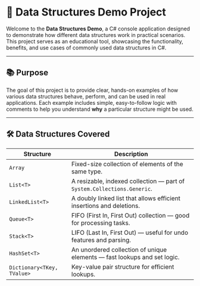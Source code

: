 # 🧠 Data Structures Demo Project

Welcome to the **Data Structures Demo**, a C# console application designed to demonstrate how different data structures work in practical scenarios. This project serves as an educational tool, showcasing the functionality, benefits, and use cases of commonly used data structures in C#.

---

## 📚 Purpose

The goal of this project is to provide clear, hands-on examples of how various data structures behave, perform, and can be used in real applications. Each example includes simple, easy-to-follow logic with comments to help you understand **why** a particular structure might be used.

---

## 🛠️ Data Structures Covered

| Structure     | Description                                                                 |
|---------------|-----------------------------------------------------------------------------|
| `Array`       | Fixed-size collection of elements of the same type.                         |
| `List<T>`     | A resizable, indexed collection — part of `System.Collections.Generic`.     |
| `LinkedList<T>` | A doubly linked list that allows efficient insertions and deletions.      |
| `Queue<T>`    | FIFO (First In, First Out) collection — good for processing tasks.          |
| `Stack<T>`    | LIFO (Last In, First Out) — useful for undo features and parsing.           |
| `HashSet<T>`  | An unordered collection of unique elements — fast lookups and set logic.    |
| `Dictionary<TKey, TValue>` | Key-value pair structure for efficient lookups.                |
